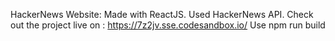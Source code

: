 HackerNews Website:
Made with ReactJS.
Used HackerNews API.
Check out the project live on : https://7z2jv.sse.codesandbox.io/
Use npm run build 
